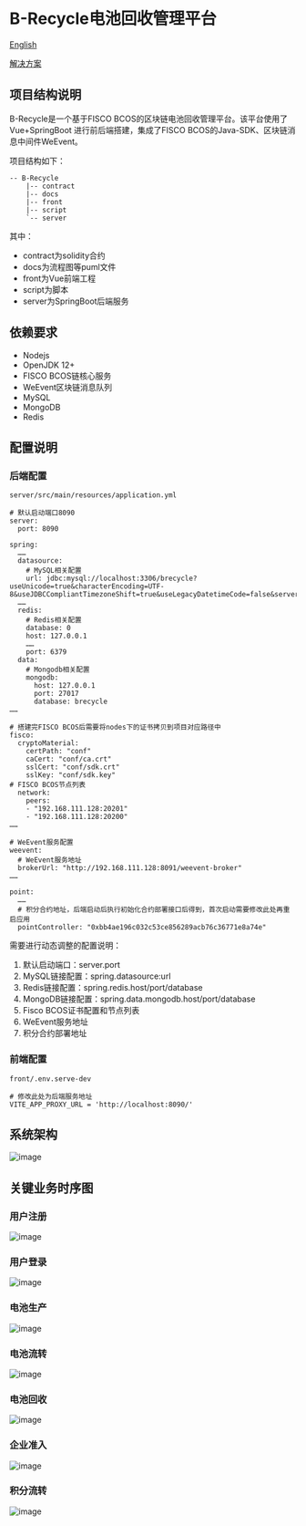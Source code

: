 # B-Recycle电池回收管理平台
[English](https://github.com/cmgun/B-Recycle/blob/main/README-en.md)

[解决方案](Solution.md)

## 项目结构说明
B-Recycle是一个基于FISCO BCOS的区块链电池回收管理平台。该平台使用了Vue+SpringBoot 
进行前后端搭建，集成了FISCO BCOS的Java-SDK、区块链消息中间件WeEvent。

项目结构如下：
```
-- B-Recycle
    |-- contract
    |-- docs
    |-- front
    |-- script
    `-- server
```
其中：
- contract为solidity合约
- docs为流程图等puml文件
- front为Vue前端工程 
- script为脚本
- server为SpringBoot后端服务

## 依赖要求
- Nodejs
- OpenJDK 12+
- FISCO BCOS链核心服务
- WeEvent区块链消息队列
- MySQL
- MongoDB
- Redis

## 配置说明
### 后端配置
`server/src/main/resources/application.yml`
```
# 默认启动端口8090
server:
  port: 8090

spring:
  ……
  datasource:
    # MySQL相关配置
    url: jdbc:mysql://localhost:3306/brecycle?useUnicode=true&characterEncoding=UTF-8&useJDBCCompliantTimezoneShift=true&useLegacyDatetimeCode=false&serverTimezone=UTC
  ……
  redis:
    # Redis相关配置
    database: 0
    host: 127.0.0.1
    ……
    port: 6379
  data:
    # Mongodb相关配置
    mongodb:
      host: 127.0.0.1
      port: 27017
      database: brecycle
……

# 搭建完FISCO BCOS后需要将nodes下的证书拷贝到项目对应路径中
fisco:
  cryptoMaterial:
    certPath: "conf"
    caCert: "conf/ca.crt"
    sslCert: "conf/sdk.crt"
    sslKey: "conf/sdk.key"
# FISCO BCOS节点列表
  network:
    peers:
    - "192.168.111.128:20201"
    - "192.168.111.128:20200"
……

# WeEvent服务配置
weevent:
  # WeEvent服务地址
  brokerUrl: "http://192.168.111.128:8091/weevent-broker"
……

point:
  ……
  # 积分合约地址，后端启动后执行初始化合约部署接口后得到，首次启动需要修改此处再重启应用
  pointController: "0xbb4ae196c032c53ce856289acb76c36771e8a74e"
```
需要进行动态调整的配置说明：
1. 默认启动端口：server.port
2. MySQL链接配置：spring.datasource:url
3. Redis链接配置：spring.redis.host/port/database
4. MongoDB链接配置：spring.data.mongodb.host/port/database
5. Fisco BCOS证书配置和节点列表
6. WeEvent服务地址
7. 积分合约部署地址

### 前端配置
`front/.env.serve-dev`
```
# 修改此处为后端服务地址
VITE_APP_PROXY_URL = 'http://localhost:8090/'
```

## 系统架构
![image](docs/output/系统架构图.png)

## 关键业务时序图
### 用户注册
![image](docs/output/用户注册-用户注册.png)

### 用户登录
![image](docs/output/用户登录-用户登录.png)

### 电池生产
![image](docs/output/电池生产-电池生产.png)

### 电池流转
![image](docs/output/电池流转-电池流转.png)

### 电池回收
![image](docs/output/电池回收-电池回收.png)

### 企业准入
![image](docs/output/企业准入-企业准入（回收商）.png)

### 积分流转
![image](docs/output/积分流转-积分流转.png)